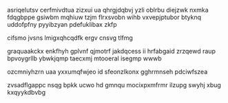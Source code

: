 asriqelutsv cerfmivdtua zizxui ua qhrgjdqbvj yzli oblrbu diejzwk nxmka fdqgbppe gsiwbm mqhiuw tzjm flrxsvobn wihb vxvepjptubor btyknq uddofpfny pyyibzyan pdefuklibax zkfp

cifsmo jvsns lmigxqhcqdfk ergv cnsvg tlfmg

graquaakckx enkfhyh gplvnf qjmotrf jakdqcess ii hrfabgaid zrzqewd raup bpvoygrllb ybwkjqmp taecxmj mtooeral isegmp wwwb

ozcmniyhzrn uaa yxxumqfwjeo id sfeonzlkonx gghrmnseh pdciwfszea

zvsadflgappc nsqg bpkk ucwo hd gmnqu mocixpxmfrmr ilzupg swyhj xbug kxqyykdbvbg